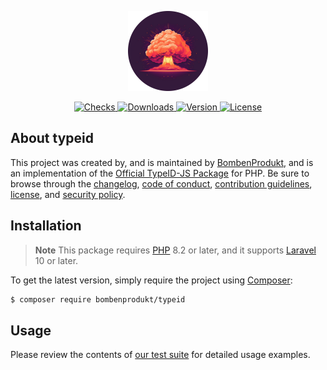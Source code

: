 <p align="center">
    <a href="https://bombenprodukt.com" target="_blank">
        <img src="https://raw.githubusercontent.com/BombenProdukt/assets/main/logo-text.svg" width="128" alt="BombenProdukt Logo" />
    </a>
</p>

<p align="center">
    <a href="https://github.com/BombenProdukt/typeid/actions">
        <img src="https://badge.sh/github/check-runs/BombenProdukt/typeid" alt="Checks" />
    </a>
    <a href="https://packagist.org/packages/bombenprodukt/typeid">
        <img src="https://badge.sh/packagist/downloads/BombenProdukt/typeid" alt="Downloads" />
    </a>
    <a href="https://packagist.org/packages/bombenprodukt/typeid">
        <img src="https://badge.sh/packagist/version/BombenProdukt/typeid" alt="Version" />
    </a>
    <a href="https://packagist.org/packages/bombenprodukt/typeid">
        <img src="https://badge.sh/packagist/license/BombenProdukt/typeid" alt="License" />
    </a>
</p>

## About typeid

This project was created by, and is maintained by [BombenProdukt](https://github.com/BombenProdukt), and is an implementation of the [Official TypeID-JS Package](https://github.com/jetpack-io/typeid-js) for PHP. Be sure to browse through the [changelog](CHANGELOG.md), [code of conduct](.github/CODE_OF_CONDUCT.md), [contribution guidelines](.github/CONTRIBUTING.md), [license](LICENSE), and [security policy](.github/SECURITY.md).

## Installation

> **Note**
> This package requires [PHP](https://www.php.net/) 8.2 or later, and it supports [Laravel](https://laravel.com/) 10 or later.

To get the latest version, simply require the project using [Composer](https://getcomposer.org/):

```bash
$ composer require bombenprodukt/typeid
```

## Usage

Please review the contents of [our test suite](/tests) for detailed usage examples.
